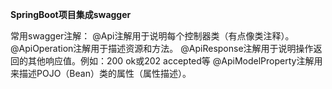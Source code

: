 **SpringBoot项目集成swagger**

常用swagger注解：
    @Api注解用于说明每个控制器类（有点像类注释）。
    @ApiOperation注解用于描述资源和方法。
    @ApiResponse注解用于说明操作返回的其他响应值。例如：200 ok或202 accepted等
    @ApiModelProperty注解用来描述POJO（Bean）类的属性（属性描述）。